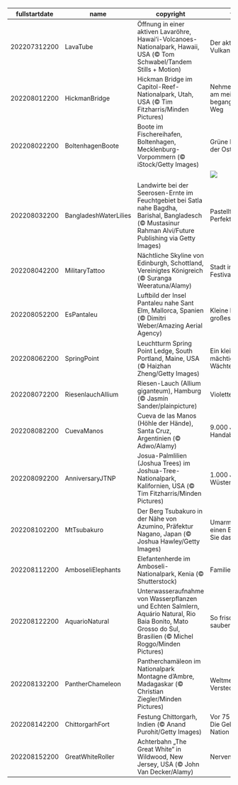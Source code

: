 |fullstartdate|name|copyright|title|image|
|--|--|--|--|--|
202207312200|LavaTube|Öffnung in einer aktiven Lavaröhre, Hawaiʻi-Volcanoes-Nationalpark, Hawaii, USA (© Tom Schwabel/Tandem Stills + Motion)|Der aktivste Vulkan der Welt|![](/de-DE/2022/08/202207312200LavaTube.jpg)|
202208012200|HickmanBridge|Hickman Bridge im Capitol-Reef-Nationalpark, Utah, USA (© Tim Fitzharris/Minden Pictures)|Nehmen Sie den am meisten begangenen Weg|![](/de-DE/2022/08/202208012200HickmanBridge.jpg)|
202208022200|BoltenhagenBoote|Boote im Fischereihafen, Boltenhagen, Mecklenburg-Vorpommern (© iStock/Getty Images)|Grüne Perle an der Ostsee|![](/de-DE/2022/08/202208022200BoltenhagenBoote.jpg)|
||||![](/de-DE/2022/08/.jpg)|
202208032200|BangladeshWaterLilies|Landwirte bei der Seerosen-Ernte im Feuchtgebiet bei Satla nahe Bagdha, Barishal, Bangladesch (© Mustasinur Rahman Alvi/Future Publishing via Getty Images)|Pastellfarbene Perfektion|![](/de-DE/2022/08/202208032200BangladeshWaterLilies.jpg)|
202208042200|MilitaryTattoo|Nächtliche Skyline von Edinburgh, Schottland, Vereinigtes Königreich (© Suranga Weeratuna/Alamy)|Stadt im Festival-Fieber|![](/de-DE/2022/08/202208042200MilitaryTattoo.jpg)|
202208052200|EsPantaleu|Luftbild der Insel Pantaleu nahe Sant Elm, Mallorca, Spanien (© Dimitri Weber/Amazing Aerial Agency)|Kleine Insel, großes Meer|![](/de-DE/2022/08/202208052200EsPantaleu.jpg)|
202208062200|SpringPoint|Leuchtturm Spring Point Ledge, South Portland, Maine, USA (© Haizhan Zheng/Getty Images)|Ein kleiner, aber mächtiger Wächter|![](/de-DE/2022/08/202208062200SpringPoint.jpg)|
202208072200|RiesenlauchAllium|Riesen-Lauch (Allium giganteum), Hamburg (© Jasmin Sander/plainpicture)|Violette Riesen|![](/de-DE/2022/08/202208072200RiesenlauchAllium.jpg)|
202208082200|CuevaManos|Cueva de las Manos (Höhle der Hände), Santa Cruz, Argentinien (© Adwo/Alamy)|9.000 Jahre alte Handabdrücke|![](/de-DE/2022/08/202208082200CuevaManos.jpg)|
202208092200|AnniversaryJTNP|Josua-Palmlilien (Joshua Trees) im Joshua-Tree-Nationalpark, Kalifornien, USA (© Tim Fitzharris/Minden Pictures)|1.000 Jahre alte Wüstenbewohner|![](/de-DE/2022/08/202208092200AnniversaryJTNP.jpg)|
202208102200|MtTsubakuro|Der Berg Tsubakuro in der Nähe von Azumino, Präfektur Nagano, Japan (© Joshua Hawley/Getty Images)|Umarmen Sie einen Berg, falls Sie das schaffen|![](/de-DE/2022/08/202208102200MtTsubakuro.jpg)|
202208112200|AmboseliElephants|Elefantenherde im Amboseli-Nationalpark, Kenia (© Shutterstock)|Familienparade|![](/de-DE/2022/08/202208112200AmboseliElephants.jpg)|
202208122200|AquarioNatural|Unterwasseraufnahme von Wasserpflanzen und Echten Salmlern, Aquário Natural, Rio Baia Bonito, Mato Grosso do Sul, Brasilien (© Michel Roggo/Minden Pictures)|So frisch, so sauber|![](/de-DE/2022/08/202208122200AquarioNatural.jpg)|
202208132200|PantherChameleon|Pantherchamäleon im Nationalpark Montagne d’Ambre, Madagaskar (© Christian Ziegler/Minden Pictures)|Weltmeister im Verstecken|![](/de-DE/2022/08/202208132200PantherChameleon.jpg)|
202208142200|ChittorgarhFort|Festung Chittorgarh, Indien (© Anand Purohit/Getty Images)|Vor 75 Jahren: Die Geburt einer Nation|![](/de-DE/2022/08/202208142200ChittorgarhFort.jpg)|
202208152200|GreatWhiteRoller|Achterbahn „The Great White“ in Wildwood, New Jersey, USA (© John Van Decker/Alamy)|Nervenkitzel pur|![](/de-DE/2022/08/202208152200GreatWhiteRoller.jpg)|
